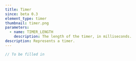 ```yaml
---
title: Timer
since: beta 0.3
element_type: timer
thumbnail: timer.png
parameters:
  - name: TIMER_LENGTH
    description: The length of the timer, in milliseconds.
description: Represents a timer.
---
```


```javascript
// To be filled in
```

